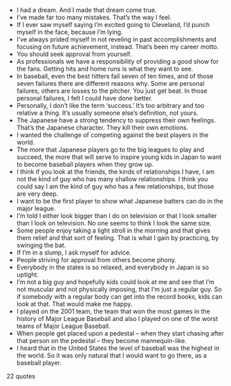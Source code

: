  - I had a dream. And I made that dream come true.
 - I’ve made far too many mistakes. That’s the way I feel.
 - If I ever saw myself saying I’m excited going to Cleveland, I’d punch myself in the face, because I’m lying.
 - I’ve always prided myself in not reveling in past accomplishments and focusing on future achievement, instead. That’s been my career motto.
 - You should seek approval from yourself.
 - As professionals we have a responsibility of providing a good show for the fans. Getting hits and home runs is what they want to see.
 - In baseball, even the best hitters fail seven of ten times, and of those seven failures there are different reasons why. Some are personal failures, others are losses to the pitcher. You just get beat. In those personal failures, I felt I could have done better.
 - Personally, I don’t like the term ‘success.’ It’s too arbitrary and too relative a thing. It’s usually someone else’s definition, not yours.
 - The Japanese have a strong tendency to suppress their own feelings. That’s the Japanese character. They kill their own emotions.
 - I wanted the challenge of competing against the best players in the world.
 - The more that Japanese players go to the big leagues to play and succeed, the more that will serve to inspire young kids in Japan to want to become baseball players when they grow up.
 - I think if you look at the friends, the kinds of relationships I have, I am not the kind of guy who has many shallow relationships. I think you could say I am the kind of guy who has a few relationships, but those are very deep.
 - I want to be the first player to show what Japanese batters can do in the major league.
 - I’m told I either look bigger than I do on television or that I look smaller than I look on television. No one seems to think I look the same size.
 - Some people enjoy taking a light stroll in the morning and that gives them relief and that sort of feeling. That is what I gain by practicing, by swinging the bat.
 - If I’m in a slump, I ask myself for advice.
 - People striving for approval from others become phony.
 - Everybody in the states is so relaxed, and everybody in Japan is so uptight.
 - I’m not a big guy and hopefully kids could look at me and see that I’m not muscular and not physically imposing, that I’m just a regular guy. So if somebody with a regular body can get into the record books, kids can look at that. That would make me happy.
 - I played on the 2001 team, the team that won the most games in the history of Major League Baseball and also I played on one of the worst teams of Major League Baseball.
 - When people get placed upon a pedestal – when they start chasing after that person on the pedestal – they become mannequin-like.
 - I heard that in the United States the level of baseball was the highest in the world. So it was only natural that I would want to go there, as a baseball player.

22 quotes